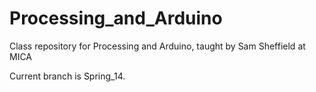 Processing_and_Arduino
======================

Class repository for Processing and Arduino, taught by Sam Sheffield at MICA

Current branch is Spring_14.
